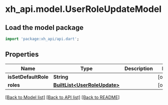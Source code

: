 # xh_api.model.UserRoleUpdateModel

## Load the model package
```dart
import 'package:xh_api/api.dart';
```

## Properties
Name | Type | Description | Notes
------------ | ------------- | ------------- | -------------
**isSetDefaultRole** | **String** |  | [optional] 
**roles** | [**BuiltList&lt;UserRoleUpdate&gt;**](UserRoleUpdate.md) |  | [optional] 

[[Back to Model list]](../README.md#documentation-for-models) [[Back to API list]](../README.md#documentation-for-api-endpoints) [[Back to README]](../README.md)


